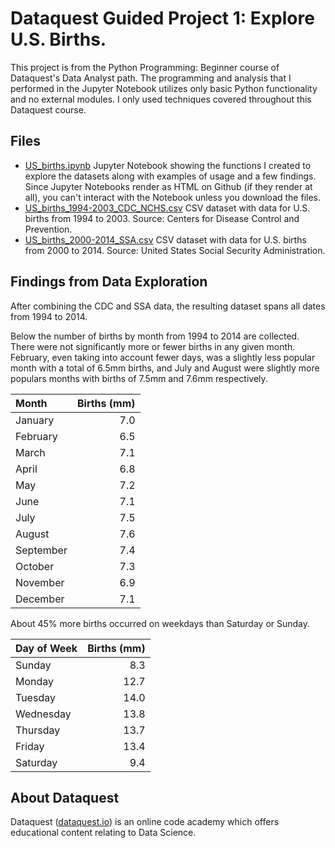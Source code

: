 # Dataquest Guided Project 1: Explore U.S. Births.
This project is from the Python Programming: Beginner course of Dataquest's Data Analyst path. The programming and analysis that I performed in the Jupyter Notebook utilizes only basic Python functionality and no external modules. I only used techniques covered throughout this Dataquest course.

## Files
- [US_births.ipynb](https://github.com/KPwagner/dataquest-project1-US-births/blob/master/US_births.ipynb) Jupyter Notebook showing the functions I created to explore the datasets along with examples of usage and a few findings. Since Jupyter Notebooks render as HTML on Github (if they render at all), you can't interact with the Notebook unless you download the files.
- [US_births_1994-2003_CDC_NCHS.csv](https://github.com/KPwagner/dataquest-project1-US-births/blob/master/US_births_1994-2003_CDC_NCHS.csv) CSV dataset with data for U.S. births from 1994 to 2003. Source: Centers for Disease Control and Prevention.
- [US_births_2000-2014_SSA.csv](https://github.com/KPwagner/dataquest-project1-US-births/blob/master/US_births_2000-2014_SSA.csv) CSV dataset with data for U.S. births from 2000 to 2014. Source: United States Social Security Administration.

## Findings from Data Exploration
After combining the CDC and SSA data, the resulting dataset spans all dates from 1994 to 2014.

Below the number of births by month from 1994 to 2014 are collected. There were not significantly more or fewer births in any given month. February, even taking into account fewer days, was a slightly less popular month with a total of 6.5mm births, and July and August were slightly more populars months with births of 7.5mm and 7.6mm respectively.

| Month | Births (mm) |
| :---- | -----: |
| January | 7.0 |
| February | 6.5 |
| March | 7.1 |
| April | 6.8 |
| May | 7.2 |
| June | 7.1 |
| July | 7.5 |
| August | 7.6 |
| September | 7.4 |
| October | 7.3 |
| November | 6.9 |
| December | 7.1 |

About 45% more births occurred on weekdays than Saturday or Sunday.

| Day of Week | Births (mm) |
| :---------- | ----------: |
| Sunday | 8.3 |
| Monday | 12.7 |
| Tuesday | 14.0 |
| Wednesday | 13.8 |
| Thursday | 13.7 |
| Friday | 13.4 |
| Saturday | 9.4 | 

## About Dataquest
Dataquest ([dataquest.io](https://www.dataquest.io/home)) is an online code academy which offers educational content relating to Data Science.
